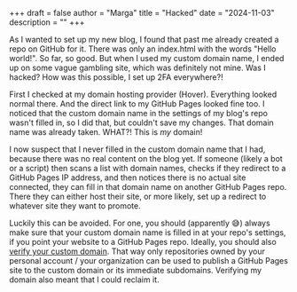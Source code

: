 +++
draft = false
author = "Marga"
title = "Hacked"
date = "2024-11-03"
description = ""
+++

As I wanted to set up my new blog, I found that past me already created a repo on GitHub for it. There was only an index.html with the words "Hello world!". So far, so good. But when I used my custom domain name, I ended up on some vague gambling site, which was definitely not mine. Was I hacked? How was this possible, I set up 2FA everywhere?!

First I checked at my domain hosting provider (Hover). Everything looked normal there. And the direct link to my GitHub Pages looked fine too. I noticed that the custom domain name in the settings of my blog's repo wasn't filled in, so I did that, but couldn't save my changes. That domain name was already taken. WHAT?! This is *my* domain!

I now suspect that I never filled in the custom domain name that I had, because there was no real content on the blog yet. If someone (likely a bot or a script) then scans a list with domain names, checks if they redirect to a GitHub Pages IP address, and then notices there is no actual site connected, they can fill in that domain name on another GitHub Pages repo. There they can either host their site, or more likely, set up a redirect to whatever site they want to promote.

Luckily this can be avoided. For one, you should (apparently :sweat_smile:) always make sure that your custom domain name is filled in at your repo's settings, if you point your website to a GitHub Pages repo. Ideally, you should also [verify your custom domain](https://docs.github.com/en/pages/configuring-a-custom-domain-for-your-github-pages-site/verifying-your-custom-domain-for-github-pages). That way only repositories owned by your personal account / your organization can be used to publish a GitHub Pages site to the custom domain or its immediate subdomains. Verifying my domain also meant that I could reclaim it.
